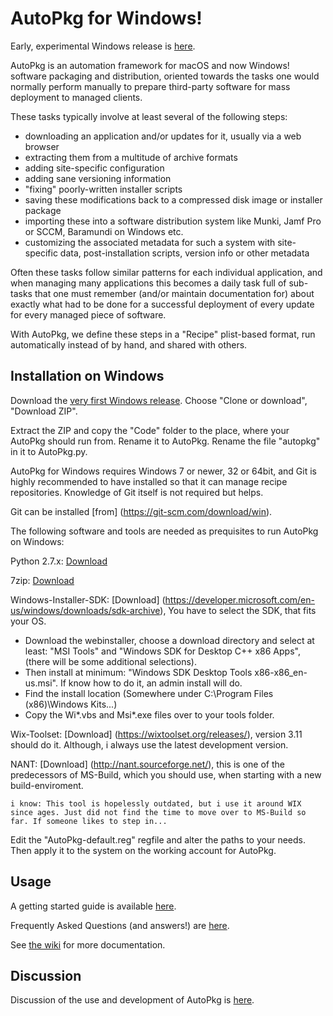 AutoPkg for Windows!
====================

Early, experimental Windows release is [here](https://github.com/NickETH/autopkg/tree/win).

AutoPkg is an automation framework for macOS and now Windows! software packaging and distribution, oriented towards the tasks one would normally perform manually to prepare third-party software for mass deployment to managed clients.

These tasks typically involve at least several of the following steps:

* downloading an application and/or updates for it, usually via a web browser
* extracting them from a multitude of archive formats
* adding site-specific configuration
* adding sane versioning information
* "fixing" poorly-written installer scripts
* saving these modifications back to a compressed disk image or installer package
* importing these into a software distribution system like Munki, Jamf Pro or SCCM, Baramundi on Windows etc.
* customizing the associated metadata for such a system with site-specific data, post-installation scripts, version info or other metadata

Often these tasks follow similar patterns for each individual application, and when managing many applications this becomes a daily task full of sub-tasks that one must remember (and/or maintain documentation for) about exactly what had to be done for a successful deployment of every update for every managed piece of software.

With AutoPkg, we define these steps in a "Recipe" plist-based format, run automatically instead of by hand, and shared with others.


Installation on Windows
-----------------------

Download the [very first Windows release](https://github.com/NickETH/autopkg/tree/win). Choose "Clone or download", "Download ZIP".

Extract the ZIP and copy the "Code" folder to the place, where your AutoPkg should run from. Rename it to AutoPkg. Rename the file "autopkg" in it to AutoPkg.py.

AutoPkg for Windows requires Windows 7 or newer, 32 or 64bit, and Git is highly recommended to have installed so that it can manage recipe repositories. Knowledge of Git itself is not required but helps.

Git can be installed [from] (https://git-scm.com/download/win).

The following software and tools are needed as prequisites to run AutoPkg on Windows:

Python 2.7.x: [Download](https://www.python.org/downloads/)

7zip: [Download](https://www.7-zip.org/)

Windows-Installer-SDK: [Download] (https://developer.microsoft.com/en-us/windows/downloads/sdk-archive), You have to select the SDK, that fits your OS.

- Download the webinstaller, choose a download directory and select at least: "MSI Tools" and "Windows SDK for Desktop C++ x86 Apps", (there will be some additional selections).
- Then install at minimum: "Windows SDK Desktop Tools x86-x86_en-us.msi". If know how to do it, an admin install will do.
- Find the install location (Somewhere under C:\Program Files (x86)\Windows Kits\...)
- Copy the Wi*.vbs and Msi*.exe files over to your tools folder.

Wix-Toolset: [Download] (https://wixtoolset.org/releases/), version 3.11 should do it. Although, i always use the latest development version.

NANT: [Download] (http://nant.sourceforge.net/), this is one of the predecessors of MS-Build, which you should use, when starting with a new build-enviroment.

	i know: This tool is hopelessly outdated, but i use it around WIX since ages. Just did not find the time to move over to MS-Build so far. If someone likes to step in...
	
Edit the "AutoPkg-default.reg" regfile and alter the paths to your needs. Then apply it to the system on the working account for AutoPkg.


Usage
-----

A getting started guide is available [here](https://github.com/autopkg/autopkg/wiki/Getting-Started).

Frequently Asked Questions (and answers!) are [here](https://github.com/autopkg/autopkg/wiki/FAQ).

See [the wiki](https://github.com/autopkg/autopkg/wiki) for more documentation.


Discussion
----------

Discussion of the use and development of AutoPkg is [here](http://groups.google.com/group/autopkg-discuss).
